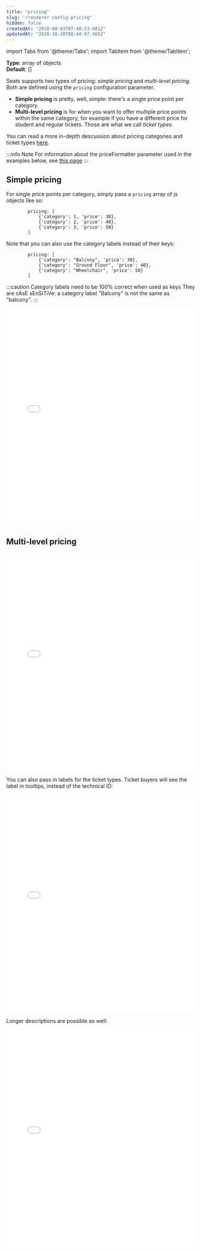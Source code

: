 ```yaml
---
title: "pricing"
slug: "/renderer-config-pricing"
hidden: false
createdAt: "2018-08-03T07:40:53.601Z"
updatedAt: "2020-10-20T08:44:07.465Z"
---
```


import Tabs from '@theme/Tabs';
import TabItem from '@theme/TabItem';

**Type**: array of objects  
**Default**: []  

Seats supports two types of pricing: *simple pricing* and *multi-level pricing*. Both are defined using the `pricing` configuration parameter. 

* **Simple pricing** is pretty, well, simple: there's a single price point per category. 
* **Multi-level pricing** is for when you want to offer multiple price points within the same category, for example if you have a different price for student and regular tickets. Those are what we call *ticket types*. 

You can read a more in-depth descussion about pricing categories and ticket types [here](http://support.seats.io/integrating-seats-io/multilevel-pricing).


:::info Note
For information about the priceFormatter parameter used in the examples below, see [this page](doc:renderer-config-priceformatter)
:::



## Simple pricing

For single price points per category, simply pass a `pricing` array of js objects like so: 

```
        pricing: [
            {'category': 1, 'price': 30},
            {'category': 2, 'price': 40},
            {'category': 3, 'price': 50}
        ]
```

Note that you can also use the category labels instead of their keys: 

```
        pricing: [
            {'category': "Balcony", 'price': 30},
            {'category': "Ground Floor", 'price': 40},
            {'category': "Wheelchair", 'price': 50}
        ]
```


:::caution Category labels need to be 100% correct when used as keys
They are cAsE sEnSiTiVe: a category label "Balcony" is not the same as "balcony".
:::



<iframe width="100%" height="580" src="//jsfiddle.net/seatsio/tsd62gpb/embedded/js,html,result/" allowfullscreen="allowfullscreen" frameborder="0"></iframe>



## Multi-level pricing



<iframe width="100%" height="580" src="//jsfiddle.net/seatsio/c56bw8dg/embedded/js,html,result/" allowfullscreen="allowfullscreen" frameborder="0"></iframe>

You can also pass in labels for the ticket types. Ticket buyers will see the label in tooltips, instead of the technical ID:

<iframe width="100%" height="580" src="//jsfiddle.net/seatsio/u7hs9L02/embedded/js,html,result/" allowfullscreen="allowfullscreen" frameborder="0"></iframe>

Longer descriptions are possible as well:

<iframe width="100%" height="580" src="//jsfiddle.net/seatsio/q38fczru/embedded/js,html,result/" allowfullscreen="allowfullscreen" frameborder="0"></iframe>

